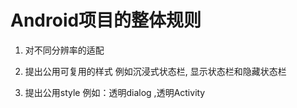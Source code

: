 #  Android项目的整体规则

1. 对不同分辨率的适配

2. 提出公用可复用的样式  例如沉浸式状态栏, 显示状态栏和隐藏状态栏
   
3. 提出公用style 例如：透明dialog ,透明Activity



   
    
   


